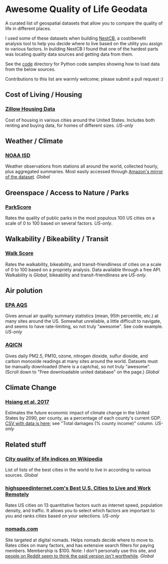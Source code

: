 # Awesome Quality of Life Geodata
A curated list of geospatial datasets that allow you to compare the quality of life in different places.

I used some of these datasets when building [NestCB](https://github.com/kerrickstaley/NestCB), a cost/benefit analysis tool to help you decide where to live based on the utility you assign to various factors. In building NestCB I found that one of the hardest parts was locating quality data sources and getting data from them.

See the [code](code) directory for Python code samples showing how to load data from the below sources.

Contributions to this list are warmly welcome; please submit a pull request :)

## Cost of Living / Housing
### [Zillow Housing Data](https://www.zillow.com/research/data/)
Cost of housing in various cities around the United States. Includes both renting and buying data, for homes of different sizes. *US-only*

## Weather / Climate
### [NOAA ISD](https://www.ncei.noaa.gov/products/land-based-station/integrated-surface-database)
Weather observations from stations all around the world, collected hourly, plus aggregated summaries. Most easily accessed through [Amazon's mirror of the dataset](https://aws.amazon.com/marketplace/pp/prodview-tmvgq72wrnzpq). *Global*

## Greenspace / Access to Nature / Parks
### [ParkScore](https://www.tpl.org/parkscore/rankings)
Rates the quality of public parks in the most populous 100 US cities on a scale of 0 to 100 based on several factors. *US-only*.

## Walkability / Bikeability / Transit
### [Walk Score](https://www.walkscore.com/)
Rates the walkability, bikeability, and transit-friendliness of cities on a scale of 0 to 100 based on a propriety analysis. Data available through a free API. Walkability is *Global*, bikeability and transit-friendliness are *US-only*.

## Air polution
### [EPA AQS](https://www.epa.gov/aqs)
Gives annual air quality summary statistics (mean, 95th percentile, etc.) at many sites around the US. Somewhat unreliable, a little difficult to navigate, and seems to have rate-limiting, so not truly "awesome". See code example. *US-only*

### [AQICN](https://aqicn.org/data-platform/register/)
Gives daily PM2.5, PM10, ozone, nitrogen dioxide, sulfur dioxide, and carbon monoxide readings at many sites around the world. Datasets must be manually downloaded (there is a captcha), so not truly "awesome".  (Scroll down to "Free downloadable united database" on the page.) *Global*

## Climate Change
### [Hsiang et al. 2017](https://www.science.org/doi/epdf/10.1126/science.aal4369)
Estimates the future economic impact of climate change in the United States by 2090, per county, as a percentage of each county's current GDP. [CSV with data is here](http://impactlab.org/wp-content/uploads/2023/03/county_damages_by_sector.csv); see "Total damages (% county income)" column. *US-only*

## Related stuff
### [City quality of life indices on Wikipedia](https://en.wikipedia.org/wiki/City_quality_of_life_indices)
List of lists of the best cities in the world to live in according to various sources. *Global*

### [highspeedinternet.com's Best U.S. Cities to Live and Work Remotely](https://www.highspeedinternet.com/best-cities-to-live-work-remotely)
Rates US cities on 13 quantitative factors such as internet speed, population density, and traffic. It allows you to select which factors are important to you and ranks cities based on your selections. *US-only*

### [nomads.com](https://nomads.com/)
Site targeted at digital nomads. Helps nomads decide where to move to. Rates cities on many factors, and has extensive search filters for paying members. Membership is $100. Note: I don't personally use this site, and [people on Reddit seem to think the paid version isn't worthwhile](https://www.reddit.com/r/digitalnomad/comments/1fnfayp/is_nomadscom_worth_the_100_fee/). *Global*
